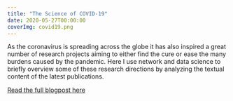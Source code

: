 ```yaml
---
title: "The Science of COVID-19"
date: 2020-05-27T00:00:00
coverImg: covid19.png
---
```


As the coronavirus is spreading across the globe it has also inspired a great number of research projects aiming to either find the cure or ease the many burdens caused by the pandemic. Here I use network and data science to briefly overview some of these research directions by analyzing the textual content of the latest publications.

<!--more-->

[Read the full blogpost here](https://socialsciences.nature.com/posts/the-science-of-covid-19)
